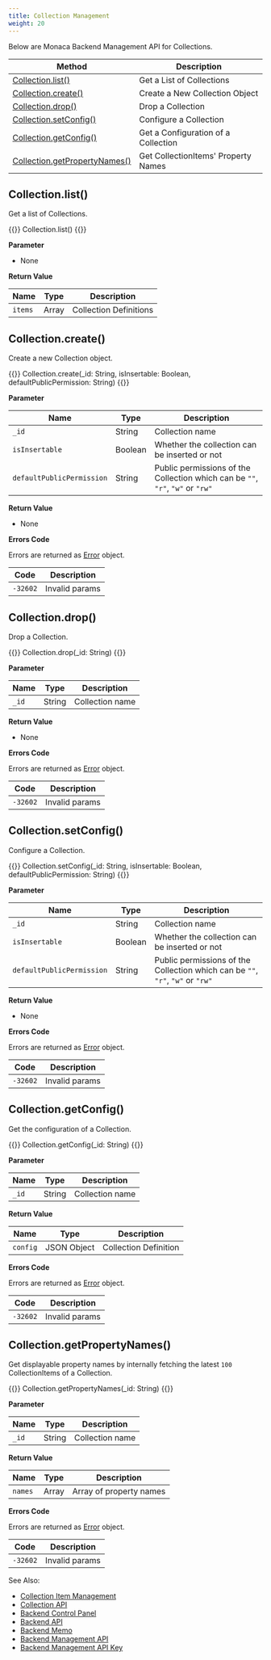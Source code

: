 ```yaml
---
title: Collection Management
weight: 20
---
```


Below are Monaca Backend Management API for Collections.

Method | Description
-------|-------------------------------
[Collection.list()](#collection-list) | Get a List of Collections
[Collection.create()](#collection-create) | Create a New Collection Object
[Collection.drop()](#collection-drop) | Drop a Collection
[Collection.setConfig()](#collection-setconfig) | Configure a Collection
[Collection.getConfig()](#collection-getconfig) | Get a Configuration of a Collection
[Collection.getPropertyNames()](#collection-getpropertynames) | Get CollectionItems' Property Names

## Collection.list()

Get a list of Collections.

{{<highlight javascript>}}
Collection.list()
{{</highlight>}}

**Parameter**

- None

**Return Value**

Name | Type | Description
-----|------|----------------
`items` | Array | Collection Definitions

## Collection.create()

Create a new Collection object.

{{<highlight javascript>}}
Collection.create(_id: String, isInsertable: Boolean, defaultPublicPermission: String)
{{</highlight>}}

**Parameter**

Name | Type | Description
-----|------|----------------
`_id` | String | Collection name
`isInsertable` | Boolean | Whether the collection can be inserted or not
`defaultPublicPermission` | String | Public permissions of the Collection which can be `""`, `"r"`, `"w"` or `"rw"`

**Return Value**

- None

**Errors Code**

Errors are returned as [Error](../../cloud/error) object.

Code | Description
-----|--------------------------
`-32602` |  Invalid params

## Collection.drop()

Drop a Collection.

{{<highlight javascript>}}
Collection.drop(_id: String)
{{</highlight>}}

**Parameter**

Name | Type | Description
-----|------|----------------
`_id` | String | Collection name

**Return Value**

- None

**Errors Code**

Errors are returned as [Error](../../cloud/error) object.

Code | Description
-----|--------------------------
`-32602` |  Invalid params

## Collection.setConfig()

Configure a Collection.

{{<highlight javascript>}}
Collection.setConfig(_id: String, isInsertable: Boolean, defaultPublicPermission: String)
{{</highlight>}}

**Parameter**

Name | Type | Description
-----|------|----------------
`_id`  | String | Collection name
`isInsertable` | Boolean | Whether the collection can be inserted or not
`defaultPublicPermission` | String | Public permissions of the Collection which can be `""`, `"r"`, `"w"` or `"rw"`

**Return Value**

- None

**Errors Code** 

Errors are returned as [Error](../../cloud/error) object.

Code | Description
-----|--------------------------
`-32602` |  Invalid params

## Collection.getConfig()

Get the configuration of a Collection.

{{<highlight javascript>}}
Collection.getConfig(_id: String)
{{</highlight>}}

**Parameter**

Name | Type | Description
-----|------|----------------
`_id`  | String | Collection name

**Return Value**

Name | Type | Description
-----|------|----------------
`config` | JSON Object |  Collection Definition

**Errors Code**

Errors are returned as [Error](../../cloud/error) object.

Code | Description
-----|--------------------------
`-32602` |  Invalid params

## Collection.getPropertyNames()

Get displayable property names by internally fetching the latest `100`
CollectionItems of a Collection.

{{<highlight javascript>}}
Collection.getPropertyNames(_id: String)
{{</highlight>}}

**Parameter**

Name | Type | Description
-----|------|----------------
`_id`  | String | Collection name

**Return Value**

Name | Type | Description
-----|------|----------------
`names` | Array |  Array of property names

**Errors Code**

Errors are returned as [Error](../../cloud/error) object.

Code | Description
-----|--------------------------
`-32602` |  Invalid params

See Also:

- [Collection Item Management](../collection_item)
- [Collection API](../../cloud/collection)
- [Backend Control Panel](/en/products_guide/backend/control_panel)
- [Backend API](../../cloud)
- [Backend Memo](/en/sampleapp/samples/backend_memo)
- [Backend Management API](../../cloud_management)
- [Backend Management API Key](/en/products_guide/backend/control_panel/#backend-management-api-key)



